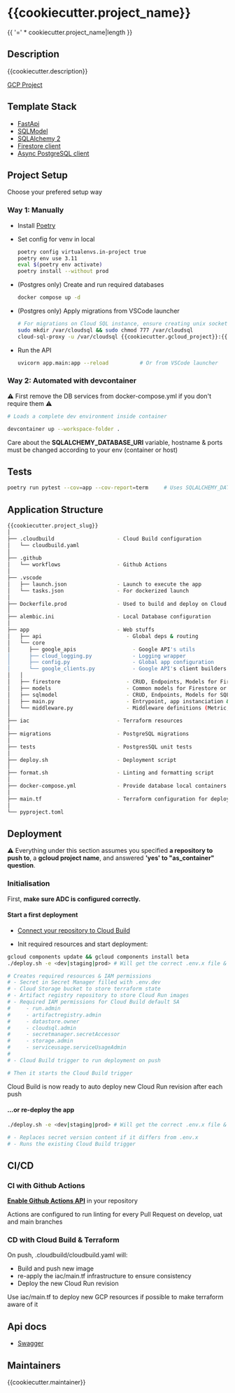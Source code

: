 # {{cookiecutter.project_name}}

{{ '=' * cookiecutter.project_name|length }}

## Description

{{cookiecutter.description}}

[GCP Project](https://console.cloud.google.com/home/dashboard?authuser=0&project={{cookiecutter.gcloud_project}}&supportedpurview=project)

## Template Stack

- [FastApi](https://fastapi.tiangolo.com/)
- [SQLModel](https://sqlmodel.tiangolo.com/)
- [SQLAlchemy 2](https://docs.sqlalchemy.org/en/20/)
- [Firestore client](https://firebase.google.com/docs/firestore)
- [Async PostgreSQL client](https://github.com/MagicStack/asyncpg)

## Project Setup

Choose your prefered setup way

### Way 1: Manually

- Install [Poetry](https://python-poetry.org/docs/)

- Set config for venv in local

  ```sh
  poetry config virtualenvs.in-project true
  poetry env use 3.11
  eval $(poetry env activate)
  poetry install --without prod
  ```

- (Postgres only) Create and run required databases

  ```sh
  docker compose up -d
  ```

- (Postgres only) Apply migrations from VSCode launcher

  ```sh
  # For migrations on Cloud SQL instance, ensure creating unix socket & starting Cloud SQL Proxy first
  sudo mkdir /var/cloudsql && sudo chmod 777 /var/cloudsql
  cloud-sql-proxy -u /var/cloudsql {{cookiecutter.gcloud_project}}:{{cookiecutter.gcloud_region}}:{{ cookiecutter.project_slug.replace('_', '-') }}-instance
  ```

- Run the API

  ```sh
  uvicorn app.main:app --reload          # Or from VSCode launcher
  ```

### Way 2: Automated with devcontainer

:warning: First remove the DB services from docker-compose.yml if you don't require them :warning:

```sh
# Loads a complete dev environment inside container

devcontainer up --workspace-folder .
```

Care about the **SQLALCHEMY_DATABASE_URI** variable, hostname & ports must be changed according to your env (container or host)

## Tests

```sh
poetry run pytest --cov=app --cov-report=term     # Uses SQLALCHEMY_DATABASE_URI in pyproject.toml
```

## Application Structure

```bash
{{cookiecutter.project_slug}}
│
├── .cloudbuild                    - Cloud Build configuration
│   └── cloudbuild.yaml
│
├── .github                        
│   └── workflows                  - Github Actions
│
├── .vscode
│   ├── launch.json                - Launch to execute the app
│   └── tasks.json                 - For dockerized launch
│
├── Dockerfile.prod                - Used to build and deploy on Cloud Run
│
├── alembic.ini                    - Local Database configuration
│
├── app                            - Web stuffs
│   ├── api                           - Global deps & routing
│   └── core                          
│      ├── google_apis                  - Google API's utils
│      ├── cloud_logging.py             - Logging wrapper
│      ├── config.py                    - Global app configuration
│      └── google_clients.py            - Google API's client builders
│   │
│   ├── firestore                     - CRUD, Endpoints, Models for Firestore
│   ├── models                        - Common models for Firestore or PostgreSQL
│   ├── sqlmodel                      - CRUD, Endpoints, Models for SQLAlchemy
│   ├── main.py                       - Entrypoint, app instanciation & middleware
│   └── middleware.py                 - Middleware definitions (Metric, Logs, Exceptions)
│
├── iac                            - Terraform resources
│
├── migrations                     - PostgreSQL migrations
│
├── tests                          - PostgresSQL unit tests
│
├── deploy.sh                      - Deployment script
│
├── format.sh                      - Linting and formatting script
│
├── docker-compose.yml             - Provide database local containers
│
├── main.tf                        - Terraform configuration for deployment
│
└── pyproject.toml

```

## Deployment

:warning: Everything under this section assumes you specified **a repository to push to**, a **gcloud project name**, and answered **'yes' to "as_container" question**.

### Initialisation

First, **make sure ADC is configured correctly.**

#### Start a first deployment

- [Connect your repository to Cloud Build](https://console.cloud.google.com/cloud-build/repositories/1st-gen;region={{cookiecutter.gcloud_region}}?authuser=0&project={{cookiecutter.gcloud_project}}&supportedpurview=project)

- Init required resources and start deployment:

```bash
gcloud components update && gcloud components install beta
./deploy.sh -e <dev|staging|prod> # Will get the correct .env.x file & inject variables

# Creates required resources & IAM permissions
# - Secret in Secret Manager filled with .env.dev
# - Cloud Storage bucket to store terraform state
# - Artifact registry repository to store Cloud Run images
# - Required IAM permissions for Cloud Build default SA
#     - run.admin
#     - artifactregistry.admin
#     - datastore.owner
#     - cloudsql.admin
#     - secretmanager.secretAccessor
#     - storage.admin
#     - serviceusage.serviceUsageAdmin
# 
# - Cloud Build trigger to run deployment on push

# Then it starts the Cloud Build trigger
```

Cloud Build is now ready to auto deploy new Cloud Run revision after each push

#### ...or re-deploy the app

```bash
./deploy.sh -e <dev|staging|prod> # Will get the correct .env.x file & inject variables

# - Replaces secret version content if it differs from .env.x
# - Runs the existing Cloud Build trigger
```

## CI/CD

### CI with Github Actions

[**Enable Github Actions API**](https://github.com/{{cookiecutter.repository_name}}/actions) in your repository

Actions are configured to run linting for every Pull Request on develop, uat and main branches

### CD with Cloud Build & Terraform

On push, .cloudbuild/cloudbuild.yaml will:

- Build and push new image
- re-apply the iac/main.tf infrastructure to ensure consistency
- Deploy the new Cloud Run revision

Use iac/main.tf to deploy new GCP resources if possible to make terraform aware of it

## Api docs

- [Swagger](http://localhost:8000/api/docs)

## Maintainers

{{cookiecutter.maintainer}}

